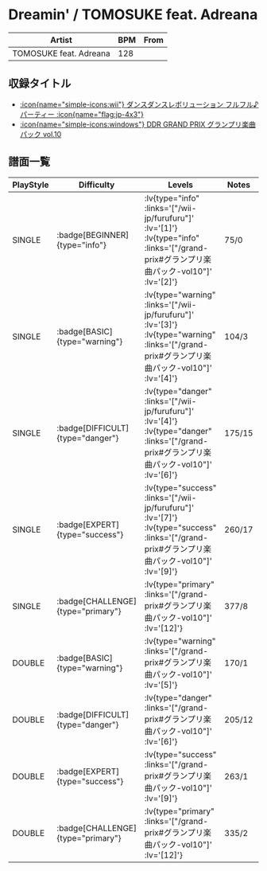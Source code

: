 # Dreamin' / TOMOSUKE feat. Adreana

|Artist|BPM|From|
|------|---|----|
|TOMOSUKE feat. Adreana|128||

## 収録タイトル

- [ :icon{name="simple-icons:wii"} ダンスダンスレボリューション フルフル♪パーティー :icon{name="flag:jp-4x3"} ](/wii-jp/furufuru)
- [ :icon{name="simple-icons:windows"} DDR GRAND PRIX グランプリ楽曲パック vol.10](/grand-prix#グランプリ楽曲パック-vol10)

## 譜面一覧

|PlayStyle|Difficulty|Levels|Notes|Movie|
|---------|----------|------|-----|-----|
|SINGLE| :badge[BEGINNER]{type="info"} | :lv{type="info" :links='["/wii-jp/furufuru"]' :lv='[1]'}  :lv{type="info" :links='["/grand-prix#グランプリ楽曲パック-vol10"]' :lv='[2]'} |75/0||
|SINGLE| :badge[BASIC]{type="warning"} | :lv{type="warning" :links='["/wii-jp/furufuru"]' :lv='[3]'}  :lv{type="warning" :links='["/grand-prix#グランプリ楽曲パック-vol10"]' :lv='[4]'} |104/3||
|SINGLE| :badge[DIFFICULT]{type="danger"} | :lv{type="danger" :links='["/wii-jp/furufuru"]' :lv='[4]'}  :lv{type="danger" :links='["/grand-prix#グランプリ楽曲パック-vol10"]' :lv='[6]'} |175/15||
|SINGLE| :badge[EXPERT]{type="success"} | :lv{type="success" :links='["/wii-jp/furufuru"]' :lv='[7]'}  :lv{type="success" :links='["/grand-prix#グランプリ楽曲パック-vol10"]' :lv='[9]'} |260/17||
|SINGLE| :badge[CHALLENGE]{type="primary"} | :lv{type="primary" :links='["/grand-prix#グランプリ楽曲パック-vol10"]' :lv='[12]'} |377/8||
|DOUBLE| :badge[BASIC]{type="warning"} | :lv{type="warning" :links='["/grand-prix#グランプリ楽曲パック-vol10"]' :lv='[5]'} |170/1||
|DOUBLE| :badge[DIFFICULT]{type="danger"} | :lv{type="danger" :links='["/grand-prix#グランプリ楽曲パック-vol10"]' :lv='[6]'} |205/12||
|DOUBLE| :badge[EXPERT]{type="success"} | :lv{type="success" :links='["/grand-prix#グランプリ楽曲パック-vol10"]' :lv='[9]'} |263/1||
|DOUBLE| :badge[CHALLENGE]{type="primary"} | :lv{type="primary" :links='["/grand-prix#グランプリ楽曲パック-vol10"]' :lv='[12]'} |335/2||
